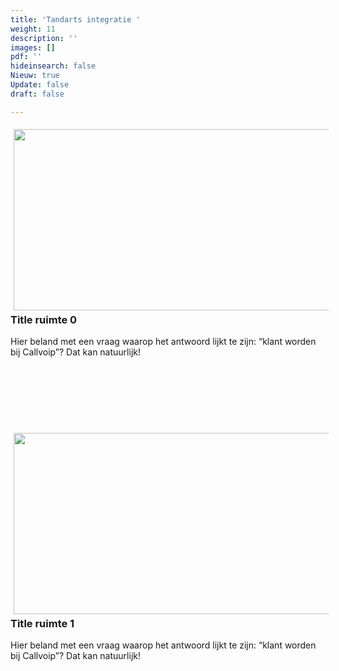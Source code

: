 ```yaml
---
title: 'Tandarts integratie '
weight: 11
description: ''
images: []
pdf: ''
hideinsearch: false
Nieuw: true
Update: false
draft: false

---
```

<img src="https://res.cloudinary.com/callvoip/image/upload/v1617089091/tandartssupport2_htv0dc.png" style="float:left; padding:5px;" width="520" height="290"><h3>Title ruimte 0</h3>Hier beland met een vraag waarop het antwoord lijkt te zijn: “klant worden bij Callvoip”? Dat kan natuurlijk!<br><br><br><br><br><br><br>

<img src="https://res.cloudinary.com/callvoip/image/upload/v1617089092/tandartssupport1_klie07.png" style="float:left; padding:5px;" width="520" height="290"><h3>Title ruimte 1</h3>Hier beland met een vraag waarop het antwoord lijkt te zijn: “klant worden bij Callvoip”? Dat kan natuurlijk!<br><br><br><br><br><br><br>
